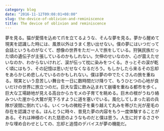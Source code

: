 ```yaml
---
category: blog
date: "2016-11-12T09:08:01+08:00"
slug: the-device-of-oblivion-and-reminiscence
title: The device of oblivion and reminiscence
---
```


夢を見る。猫が愛情を込めて爪を立てるような、そんな夢を見る。夢から醒めて現実を認識した時には、風景以外はうまく思い出せない。僕の夢にはいつだって会話というものがなくて、想像の世界をただ一人で旅をしている。狩猟民族だった頃の遺伝子が主張しているのかもしれない。欠伸のせいなのか、心が震えたせいなのか、わからないけれど、涙が伝って枕に染みをつくる。きっとその涙が乾く頃にはもう、その記憶は思いだせなくなるだろう。もしかしたら来るその忘却をあらかじめ悲しんでいるのかもしれない。僕は夢の中でたくさんの旅を重ねる。現実という息苦しい舞台を一日に数時間だけ降りて、もうひとつの心地が良いだけの世界に旅立つのだ。巨大な雲に飲み込まれて崩壊を重ねる都市を歩く。巨大な工場跡地が見える高台からカモメの子育てを眺める。巨木の根がうねり絡みついた崖から大鷲が見下ろすように道を塞いでいる。風化してしまった岩の兵隊が波間に倒れている。いくつもの微粒子を乗り越えて丸みを帯びた光が産毛の存在を認識させる。ほんとうに時々、昔見た夢の内容をもう一度体験することがある。それは神様のくれた慈悲のようなものだと僕は思う。人生に対するささやかな埋め合わせとしての、忘却と追憶のデバイスが夢の機能だ。
